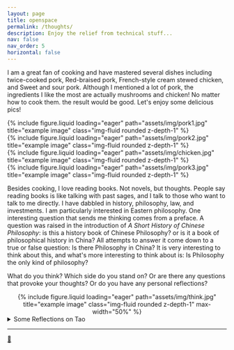 ```yaml
---
layout: page
title: openspace
permalink: /thoughts/
description: Enjoy the relief from technical stuff...
nav: false
nav_order: 5
horizontal: false
---
```

I am a great fan of cooking and have mastered several dishes including twice-cooked pork, Red-braised pork, French-style cream stewed chicken, and Sweet and sour pork. Although I mentioned a lot of pork, the ingredients I like the most are actually mushrooms and chicken! No matter how to cook them. the result would be good. Let's enjoy some delicious pics!

<div class="row">
    <div class="col-sm mt-3 mt-md-0">
        {% include figure.liquid loading="eager" path="assets/img/pork1.jpg" title="example image" class="img-fluid rounded z-depth-1" %}
    </div>
    <div class="col-sm mt-3 mt-md-0">
        {% include figure.liquid loading="eager" path="assets/img/pork2.jpg" title="example image" class="img-fluid rounded z-depth-1" %}
    </div>
    <div class="col-sm mt-3 mt-md-0">
        {% include figure.liquid loading="eager" path="assets/img/chicken.jpg" title="example image" class="img-fluid rounded z-depth-1" %}
    </div>
   <div class="col-sm mt-3 mt-md-0">
        {% include figure.liquid loading="eager" path="assets/img/pork3.jpg" title="example image" class="img-fluid rounded z-depth-1" %}
    </div>
</div>

Besides cooking, I love reading books. Not novels, but thoughts. People say reading books is like talking with past sages, and I talk to those who want to talk to me directly. I have dabbled in history, philosophy, law, and investments. I am particularly interested in Eastern philosophy. One interesting question that sends me thinking comes from a preface. A question was raised in the introduction of *A Short History of Chinese Philosophy*: is this a history book of Chinese Philosophy? or is it a book of philosophical history in China? All attempts to answer it come down to a true or false question: Is there Philosophy in China? It is very interesting to think about this, and what's more interesting to think about is: Is Philosophy the only kind of philosophy?


What do you think? Which side do you stand on? Or are there any questions that provoke your thoughts? Or do you have any personal reflections? 
<div class="row">
    <div style="text-align: center;">
        {% include figure.liquid loading="eager" path="assets/img/think.jpg" title="example image" class="img-fluid rounded z-depth-1" max-width="50%" %}
    </div>
</div>

<details>
  <summary>Some Reflections on Tao</summary>
Tao strongly influenced me, in particular stepping away from Thoughts. It is not about giving up self-motivation in any sense, it is about following the natural flow and rhythm of the universe. People love stuff, but that can't go to the extreme, and people hate stuff, and that will vanish within. People want unbounded resources and want things done immediately. I want infinite resources, I want achievements immediately. And I want no failure. But these will not happen. Not only that, but it will be painful. The more thinking, the more agony. It is the flanking of greed and despair belonging to only the individual. But that's not irresolvable. Open the eyes, and empty the mind. Look outside, look around, look at the nature. Aren't the trees wanting to grow bigger, stronger, and taller? But they know these will not happen tomorrow. Aren't buddings wish to develop into leaves, flowers, and fruits and shine under the sun? But nature has its time.

<div class="row">
    <div class="col-sm mt-3 mt-md-0">
        {% include figure.liquid loading="eager" path="assets/img/spring.jpg" title="example image" class="img-fluid rounded z-depth-1" %}
    </div>
    <div class="col-sm mt-3 mt-md-0">
        {% include figure.liquid loading="eager" path="assets/img/summer.jpg" title="example image" class="img-fluid rounded z-depth-1" %}
    </div>
    <div class="col-sm mt-3 mt-md-0">
        {% include figure.liquid loading="eager" path="assets/img/fall.jpg" title="example image" class="img-fluid rounded z-depth-1" %}
    </div>
   <div class="col-sm mt-3 mt-md-0">
        {% include figure.liquid loading="eager" path="assets/img/winter.jpg" title="example image" class="img-fluid rounded z-depth-1" %}
    </div>
</div>

When Spring comes, do Spring stuff;

When Summer comes, do Summer stuff;

When Fall comes, do Fall stuff;

When Winter comes, do Winter stuff;

Things will get done, and what's wanted will be achieved. The world is sometimes as simple as this: time will give people everything they want.
<div class="row">
    <div style="text-align: center;">
        {% include figure.liquid loading="eager" path="assets/img/Tao.jpg" title="example image" class="img-fluid rounded z-depth-1" max-width="50%" %}

    </div>
</div>
</details>

----------------

[🤔](https://david-wei-01001.github.io/Some-Jewels/)
